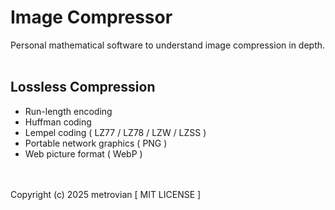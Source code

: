 # Image Compressor #
Personal mathematical software to understand image compression in depth.
<br/></br>
## Lossless Compression ##
- Run-length encoding
- Huffman coding
- Lempel coding ( LZ77 / LZ78 / LZW / LZSS )
- Portable network graphics ( PNG )
- Web picture format ( WebP )

<br/></br>
Copyright (c) 2025 metrovian [ MIT LICENSE ]
